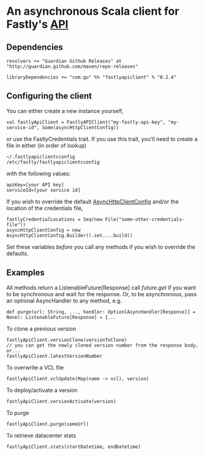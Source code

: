 An asynchronous Scala client for Fastly's [API](http://www.fastly.com/docs/api)
=============================================================================

Dependencies
------------

    resolvers += "Guardian Github Releases" at "http://guardian.github.com/maven/repo-releases"

    libraryDependencies += "com.gu" %% "fastlyapiclient" % "0.2.4"


Configuring the client
----------------------

You can either create a new instance yourself,

    val fastlyApiClient = FastlyAPIClient("my-fastly-api-key", "my-service-id", Some(asyncHttpClientConfig))

or use the FastlyCredentials trait. If you use this trait, you'll need to create a file in either (in order of lookup)

    ~/.fastlyapiclientcconfig
    /etc/fastly/fastlyapiclientcconfig

with the following values:

    apiKey=[your API key]
    serviceId=[your service id]

If you wish to override the default [AsyncHttpClientConfig](http://asynchttpclient.github.io/async-http-client/apidocs/com/ning/http/client/AsyncHttpClientConfig.Builder.html) and/or the location of the credentials file,

    fastlyCredentialLocations = Seq(new File("some-other-credentials-file"))
    asyncHttpClientConfig = new AsyncHttpClientConfig.Builder().set....build()

Set these variables *before* you call any methods if you wish to override the defaults.

Examples
--------
All methods return a ListenableFuture[Response] call *future.get* if you want to be synchronous and wait for the response.
Or, to be asynchronous, pass an optional AsyncHandler to any method, e.g.

    def purge(url: String, ..., handler: Option[AsyncHandler[Response]] = None): ListenableFuture[Response] = {...

To clone a previous version

    fastlyApiClient.versionClone(versionToClone)
    // you can get the newly cloned version number from the response body, or...
    fastlyApiClient.latestVersionNumber

To overwrite a VCL file

    fastlyApiClient.vclUpdate(Map(name -> vcl), version)

To deploy/activate a version

    fastlyApiClient.versionActivate(version)

To purge

    fastlyApiClient.purge(someUrl)

To retrieve datacenter stats

    fastlyApiClient.stats(startDatetime, endDatetime)
